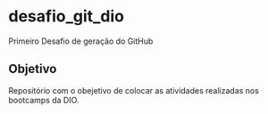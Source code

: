 # desafio_git_dio
Primeiro Desafio de geração do GitHub

## Objetivo
Repositório com o obejetivo de colocar as atividades realizadas nos bootcamps da DIO.
